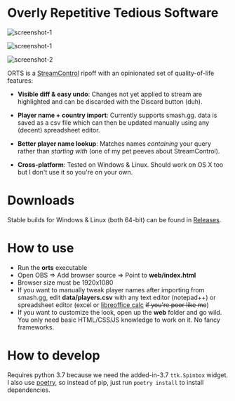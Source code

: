 # Overly Repetitive Tedious Software

![screenshot-1][img1]

![screenshot-1][img2]

![screenshot-2][img3]

ORTS is a [StreamControl][1] ripoff with an opinionated set of quality-of-life features:

- **Visible diff & easy undo**: Changes not yet applied to stream are highlighted and
  can be discarded with the Discard button (duh).

- **Player name + country import**: Currently supports smash.gg. data is saved as a csv
  file which can then be updated manually using any (decent) spreadsheet editor.

- **Better player name lookup**: Matches names _containing_ your query rather than
  _starting with_ (one of my pet peeves about StreamControl).

- **Cross-platform**: Tested on Windows & Linux. Should work on OS X too but I don't use
  it so you're on your own.

# Downloads

Stable builds for Windows & Linux (both 64-bit) can be found in [Releases][4].

# How to use

- Run the **orts** executable
- Open OBS => Add browser source => Point to **web/index.html**
- Browser size must be 1920x1080
- If you want to manually tweak player names after importing from smash.gg, edit
  **data/players.csv** with any text editor (notepad++) or spreadsheet editor (excel or
  [libreoffice calc][5] ~~if you're poor like me~~)
- If you want to customize the look, open up the **web** folder and go wild. You only
  need basic HTML/CSS/JS knowledge to work on it. No fancy frameworks.

# How to develop

Requires python 3.7 because we need the added-in-3.7 `ttk.Spinbox` widget.
I also use [poetry][3], so instead of pip, just run `poetry install` to install dependencies.

[1]: http://farpnut.net/streamcontrol/
[2]: https://ci.appveyor.com/project/nhanb/orts/build/artifacts
[3]: https://github.com/sdispater/poetry
[4]: https://github.com/nhanb/orts/releases
[5]: https://www.libreoffice.org/discover/calc/

[img1]: https://user-images.githubusercontent.com/1446315/57603111-0f5a7080-758b-11e9-9223-001336e6cd62.png
[img2]: https://user-images.githubusercontent.com/1446315/57602797-52681400-758a-11e9-84a5-14452b4e6581.png
[img3]: https://user-images.githubusercontent.com/1446315/57602761-3c5a5380-758a-11e9-9300-91795a5187e1.png

